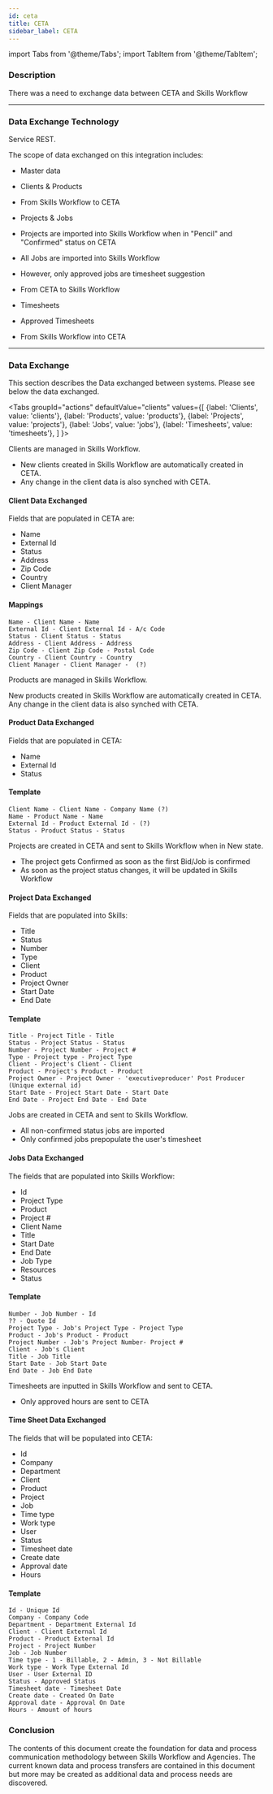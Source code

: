 ```yaml
---
id: ceta
title: CETA
sidebar_label: CETA
---
```


import Tabs from '@theme/Tabs';
import TabItem from '@theme/TabItem';

### Description

There was a need to exchange data between CETA and Skills Workflow

---

### Data Exchange Technology

Service REST.

The scope of data exchanged on this integration includes:

- Master data
- Clients & Products
- From Skills Workflow to CETA

- Projects & Jobs
- Projects are imported into Skills Workflow when in "Pencil" and "Confirmed" status on CETA
- All Jobs are imported into Skills Workflow
- However, only approved jobs are timesheet suggestion
- From CETA to Skills Workflow

- Timesheets
- Approved Timesheets
- From Skills Workflow into CETA

---

### Data Exchange

This section describes the Data exchanged between systems. Please see below the data exchanged.

<Tabs
groupId="actions"
defaultValue="clients"
values={[
{label: 'Clients', value: 'clients'},
{label: 'Products', value: 'products'},
{label: 'Projects', value: 'projects'},
{label: 'Jobs', value: 'jobs'},
{label: 'Timesheets', value: 'timesheets'},
]
}>

<TabItem value="clients">

Clients are managed in Skills Workflow.

- New clients created in Skills Workflow are automatically created in CETA.
- Any change in the client data is also synched with CETA.

#### Client Data Exchanged

Fields that are populated in CETA are:

- Name
- External Id
- Status
- Address
- Zip Code
- Country
- Client Manager

#### Mappings

```
Name - Client Name - Name
External Id - Client External Id - A/c Code
Status - Client Status - Status
Address - Client Address - Address
Zip Code - Client Zip Code - Postal Code
Country - Client Country - Country
Client Manager - Client Manager -  (?)
```

</TabItem>

<TabItem value="products">

Products are managed in Skills Workflow.

New products created in Skills Workflow are automatically created in CETA.
Any change in the client data is also synched with CETA.

#### Product Data Exchanged

Fields that are populated in CETA:

- Name
- External Id
- Status

#### Template

```
Client Name - Client Name - Company Name (?)
Name - Product Name - Name
External Id - Product External Id - (?)
Status - Product Status - Status
```

</TabItem>

<TabItem value="projects">

Projects are created in CETA and sent to Skills Workflow when in New state.

- The project gets Confirmed as soon as the first Bid/Job is confirmed
- As soon as the project status changes, it will be updated in Skills Workflow

#### Project Data Exchanged

Fields that are populated into Skills:

- Title
- Status
- Number
- Type
- Client
- Product
- Project Owner
- Start Date
- End Date

#### Template

```
Title - Project Title - Title
Status - Project Status - Status
Number - Project Number - Project #
Type - Project type - Project Type
Client - Project's Client - Client
Product - Project's Product - Product
Project Owner - Project Owner - 'executiveproducer' Post Producer (Unique external id)
Start Date - Project Start Date - Start Date
End Date - Project End Date - End Date
```

</TabItem>

<TabItem value="jobs">

Jobs are created in CETA and sent to Skills Workflow.

- All non-confirmed status jobs are imported
- Only confirmed jobs prepopulate the user's timesheet

#### Jobs Data Exchanged

The fields that are populated into Skills Workflow:

- Id
- Project Type
- Product
- Project #
- Client Name
- Title
- Start Date
- End Date
- Job Type
- Resources
- Status

#### Template

```
Number - Job Number - Id
?? - Quote Id
Project Type - Job's Project Type - Project Type
Product - Job's Product - Product
Project Number - Job's Project Number- Project #
Client - Job's Client
Title - Job Title
Start Date - Job Start Date
End Date - Job End Date
```

</TabItem>

<TabItem value="timesheets">

Timesheets are inputted in Skills Workflow and sent to CETA.

- Only approved hours are sent to CETA

#### Time Sheet Data Exchanged

The fields that will be populated into CETA:

- Id
- Company
- Department
- Client
- Product
- Project
- Job
- Time type
- Work type
- User
- Status
- Timesheet date
- Create date
- Approval date
- Hours

#### Template

```
Id - Unique Id
Company - Company Code
Department - Department External Id
Client - Client External Id
Product - Product External Id
Project - Project Number
Job - Job Number
Time type - 1 - Billable, 2 - Admin, 3 - Not Billable
Work type - Work Type External Id
User - User External ID
Status - Approved Status
Timesheet date - Timesheet Date
Create date - Created On Date
Approval date - Approval On Date
Hours - Amount of hours
```

</TabItem>

</Tabs>

### Conclusion

The contents of this document create the foundation for data and process communication methodology between Skills Workflow and Agencies. The current known data and process transfers are contained in this document but more may be created as additional data and process needs are discovered.

